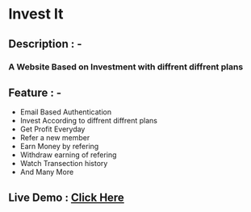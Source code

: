 # Invest It

## Description : -  
### A Website Based on Investment with diffrent diffrent plans

## Feature : - 
* Email Based Authentication
* Invest According to diffrent diffrent plans 
* Get Profit Everyday
* Refer a new member 
* Earn Money by refering 
* Withdraw earning of refering 
* Watch Transection history 
* And Many More 



## Live Demo : <a href="http://invest-it-now.herokuapp.com/" target="_blank">Click Here</a>  
